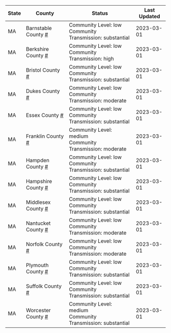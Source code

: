 State | County | Status | Last Updated
--- | --- | --- | --- 
MA | Barnstable County <a href="#barnstable_county">#</a> | <a name="barnstable_county"></a>Community Level: low<br/>Community Transmission: substantial | 2023-03-01
MA | Berkshire County <a href="#berkshire_county">#</a> | <a name="berkshire_county"></a>Community Level: low<br/>Community Transmission: high | 2023-03-01
MA | Bristol County <a href="#bristol_county">#</a> | <a name="bristol_county"></a>Community Level: low<br/>Community Transmission: substantial | 2023-03-01
MA | Dukes County <a href="#dukes_county">#</a> | <a name="dukes_county"></a>Community Level: low<br/>Community Transmission: moderate | 2023-03-01
MA | Essex County <a href="#essex_county">#</a> | <a name="essex_county"></a>Community Level: low<br/>Community Transmission: substantial | 2023-03-01
MA | Franklin County <a href="#franklin_county">#</a> | <a name="franklin_county"></a>Community Level: medium<br/>Community Transmission: moderate | 2023-03-01
MA | Hampden County <a href="#hampden_county">#</a> | <a name="hampden_county"></a>Community Level: low<br/>Community Transmission: substantial | 2023-03-01
MA | Hampshire County <a href="#hampshire_county">#</a> | <a name="hampshire_county"></a>Community Level: low<br/>Community Transmission: substantial | 2023-03-01
MA | Middlesex County <a href="#middlesex_county">#</a> | <a name="middlesex_county"></a>Community Level: low<br/>Community Transmission: substantial | 2023-03-01
MA | Nantucket County <a href="#nantucket_county">#</a> | <a name="nantucket_county"></a>Community Level: low<br/>Community Transmission: moderate | 2023-03-01
MA | Norfolk County <a href="#norfolk_county">#</a> | <a name="norfolk_county"></a>Community Level: low<br/>Community Transmission: moderate | 2023-03-01
MA | Plymouth County <a href="#plymouth_county">#</a> | <a name="plymouth_county"></a>Community Level: low<br/>Community Transmission: substantial | 2023-03-01
MA | Suffolk County <a href="#suffolk_county">#</a> | <a name="suffolk_county"></a>Community Level: low<br/>Community Transmission: substantial | 2023-03-01
MA | Worcester County <a href="#worcester_county">#</a> | <a name="worcester_county"></a>Community Level: medium<br/>Community Transmission: substantial | 2023-03-01
